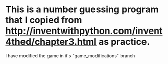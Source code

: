 # This is a number guessing program that I copied from http://inventwithpython.com/invent4thed/chapter3.html as practice.
I have modified the game in it's "game_modifications" branch
